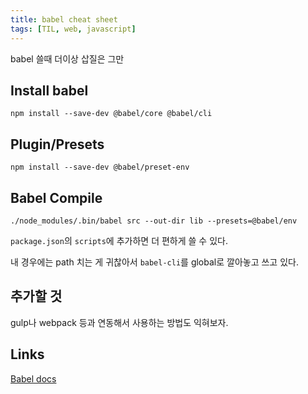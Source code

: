 ```yaml
---
title: babel cheat sheet
tags: [TIL, web, javascript]
---
```


babel 쓸때 더이상 삽질은 그만
<!--more-->

## Install babel

`npm install --save-dev @babel/core @babel/cli`

## Plugin/Presets

`npm install --save-dev @babel/preset-env`

## Babel Compile

`./node_modules/.bin/babel src --out-dir lib --presets=@babel/env`

`package.json`의 `scripts`에 추가하면 더 편하게 쓸 수 있다.

내 경우에는 path 치는 게 귀찮아서 `babel-cli`를 global로 깔아놓고 쓰고 있다.

## 추가할 것

gulp나 webpack 등과 연동해서 사용하는 방법도 익혀보자.

## Links

[Babel docs](https://babeljs.io/docs/en/next/usage)
